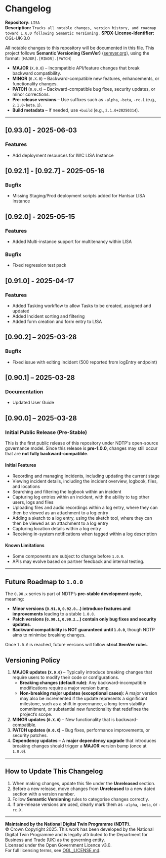 # Changelog

**Repository:** `LISA`  
**Description:** `Tracks all notable changes, version history, and roadmap toward 1.0.0 following Semantic Versioning.`
**SPDX-License-Identifier:** OGL-UK-3.0

All notable changes to this repository will be documented in this file.
This project follows **Semantic Versioning (SemVer)** ([semver.org](https://semver.org/)), using the format:
 `[MAJOR].[MINOR].[PATCH]`
 - **MAJOR** (`X.0.0`) – Incompatible API/feature changes that break backward compatibility.
 - **MINOR** (`0.X.0`) – Backward-compatible new features, enhancements, or functionality changes.
 - **PATCH** (`0.0.X`) – Backward-compatible bug fixes, security updates, or minor corrections.
 - **Pre-release versions** – Use suffixes such as `-alpha`, `-beta`, `-rc.1` (e.g., `2.1.0-beta.1`).
 - **Build metadata** – If needed, use `+build` (e.g., `2.1.0+20250314`).

 ---

 ## [0.93.0] - 2025-06-03

 ### Features

 - Add deployment resources for IWC LISA Instance

 ## [0.92.1] - [0.92.7] - 2025-05-16

 ### Bugfix

 - Missing Staging/Prod deployment scripts added for Hantsar LISA Instance

 ## [0.92.0] - 2025-05-15

 ### Features

 - Added Multi-instance support for multitenancy within LISA

 ### Bugfix

 - Fixed regression test pack

 ## [0.91.0] - 2025-04-17

 ### Features
 
 - Added Tasking workflow to allow Tasks to be created, assigned and updated
 - Added Incident sorting and filtering
 - Added form creation and form entry to L!SA
 
 ## [0.90.2] – 2025-03-28

 ### Bugfix

 - Fixed issue with editing incident (500 reported from logEntry endpoint)

 ## [0.90.1] – 2025-03-28

 ### Documentation

 - Updated User Guide


 ## [0.90.0] – 2025-03-28

 ### Initial Public Release (Pre-Stable)

 This is the first public release of this repository under NDTP's open-source governance model.
 Since this release is **pre-1.0.0**, changes may still occur that are **not fully backward-compatible**.

 #### Initial Features
 - Recording and managing incidents, including updating the current stage
 - Viewing incident details, including the incident overview, logbook, files, and locations
 - Searching and filtering the logbook within an incident
 - Capturing log entries within an incident, with the ability to tag other users, logs and files
 - Uploading files and audio recordings within a log entry, where they can then be viewed as an attachment to a log entry
 - Adding a sketch to a log entry, using the sketch tool, where they can then be viewed as an attachment to a log entry
 - Capturing location details within a log entry
 - Receiving in-system notifications when tagged within a log description

 #### Known Limitations
 - Some components are subject to change before `1.0.0`.
 - APIs may evolve based on partner feedback and internal testing.

 ---

 ## Future Roadmap to `1.0.0`

 The `0.90.x` series is part of NDTP’s **pre-stable development cycle**, meaning:
 - **Minor versions (`0.91.0`, `0.92.0`...) introduce features and improvements** leading to a stable `1.0.0`.
 - **Patch versions (`0.90.1`, `0.90.2`...) contain only bug fixes and security updates**.
 - **Backward compatibility is NOT guaranteed until `1.0.0`**, though NDTP aims to minimise breaking changes.

 Once `1.0.0` is reached, future versions will follow **strict SemVer rules**.

 ## Versioning Policy  
1. **MAJOR updates (`X.0.0`)** – Typically introduce breaking changes that require users to modify their code or configurations.  
   - **Breaking changes (default rule)**: Any backward-incompatible modifications require a major version bump.  
   - **Non-breaking major updates (exceptional cases)**: A major version may also be incremented if the update represents a significant milestone, such as a shift in governance, a long-term stability commitment, or substantial new functionality that redefines the project’s scope.   
2. **MINOR updates (`0.X.0`)** – New functionality that is backward-compatible.  
3. **PATCH updates (`0.0.X`)** – Bug fixes, performance improvements, or security patches.  
4. **Dependency updates** – A **major dependency upgrade** that introduces breaking changes should trigger a **MAJOR** version bump (once at `1.0.0`).  
---
## How to Update This Changelog  
1. When making changes, update this file under the **Unreleased** section.  
2. Before a new release, move changes from **Unreleased** to a new dated section with a version number.  
3. Follow **Semantic Versioning** rules to categorise changes correctly.  
4. If pre-release versions are used, clearly mark them as `-alpha`, `-beta`, or `-rc.X`.  
---
**Maintained by the National Digital Twin Programme (NDTP).**  
© Crown Copyright 2025. This work has been developed by the National Digital Twin Programme and is legally attributed to the Department for Business and Trade (UK) as the governing entity.  
Licensed under the Open Government Licence v3.0.  
For full licensing terms, see [OGL_LICENSE.md](OGL_LICENSE.md). 
